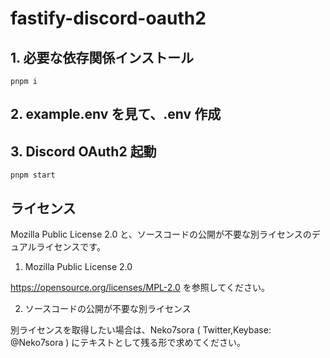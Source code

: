 # fastify-discord-oauth2

## 1. 必要な依存関係インストール

```
pnpm i
```

## 2. example.env を見て、.env 作成

## 3. Discord OAuth2 起動

```
pnpm start
```

## ライセンス

Mozilla Public License 2.0 と、ソースコードの公開が不要な別ライセンスのデュアルライセンスです。

1. Mozilla Public License 2.0

<https://opensource.org/licenses/MPL-2.0> を参照してください。

2. ソースコードの公開が不要な別ライセンス

別ライセンスを取得したい場合は、Neko7sora ( Twitter,Keybase: @Neko7sora ) にテキストとして残る形で求めてください。
